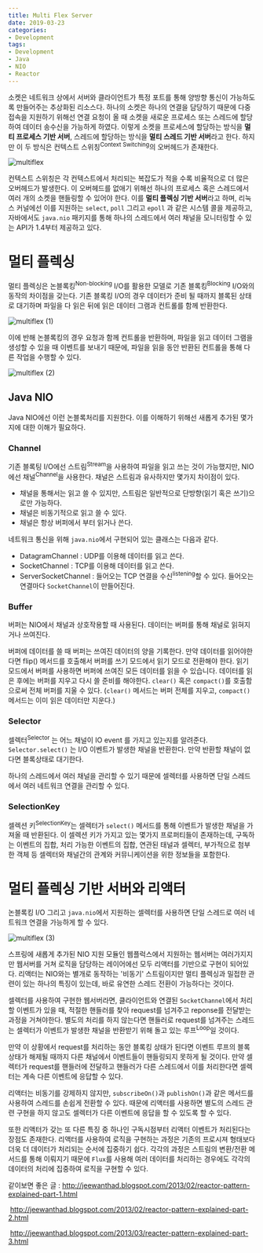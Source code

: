 ```yaml
---
title: Multi Flex Server
date: 2019-03-23
categories:
- Development
tags:
- Development
- Java
- NIO
- Reactor
---
```


 소켓은 네트워크 상에서 서버와 클라이언트가 특정 포트를 통해 양방향 통신이 가능하도록 만들어주는 추상화된 리소스다.  하나의 소켓은 하나의 연결을 담당하기 때문에 다중 접속을 지원하기 위해선 연결 요청이 올 때 소켓을 새로운 프로세스 또는 스레드에 할당하여 데이터 송수신을 가능하게 하였다. 이렇게 소켓을 프로세스에 할당하는 방식을 **멀티 프로세스 기반 서버**, 스레드에 할당하는 방식을 **멀티 스레드 기반 서버**라고 한다. 하지만 이 두 방식은 컨텍스트 스위칭<sup>Context Switching</sup>의 오버헤드가 존재한다. 

![multiflex](https://user-images.githubusercontent.com/18159012/54667814-afb68a80-4b30-11e9-8e72-1ba65dbdfa21.png)

컨텍스트 스위칭은 각 컨텍스트에서 처리되는 복잡도가 적을 수록 비율적으로 더 많은 오버헤드가 발생한다. 이 오버헤드를 없애기 위해선 하나의 프로세스 혹은 스레드에서 여러 개의 소켓을 핸들링할 수 있어야 한다. 이를 **멀티 플렉싱 기반 서버**라고 하며, 리눅스 커널에선 이를 지원하는 `select`, `poll` 그리고 `epoll` 과 같은 시스템 콜을 제공하고, 자바에서도 `java.nio` 패키지를 통해 하나의 스레드에서 여러 채널을 모니터링할 수 있는 API가 1.4부터 제공하고 있다.

# 멀티 플렉싱

멀티 플렉싱은 논블록킹<sup>Non-blocking</sup> I/O를 활용한 모델로 기존 블록킹<sup>Blocking</sup> I/O와의 동작의 차이점을 갖는다. 기존 블록킹 I/O의 경우 데이터가 준비 될 때까지 블록된 상태로 대기하며 파일을 다 읽은 뒤에 읽은 데이터 그램과 컨트롤를 함께 반환한다.

![multiflex (1)](https://user-images.githubusercontent.com/18159012/54669068-c6aaac00-4b33-11e9-8532-19a1b32a95af.png)

이에 반해 논블록킹의 경우 요청과 함께 컨트롤을 반환하며, 파일을 읽고 데이터 그램을 생성할 수 있을 때 이벤트를 보내기 때문에, 파일을 읽을 동안 반환된 컨트롤을 통해 다른 작업을 수행할 수 있다.

![multiflex (2)](https://user-images.githubusercontent.com/18159012/54669316-68ca9400-4b34-11e9-94c4-851a5f1e946d.png)

## Java NIO

Java NIO에선 이런 논블록처리를 지원한다. 이를 이해하기 위해선 새롭게 추가된 몇가지에 대한 이해가 필요하다.

### Channel

기존 블록팅 I/O에선 스트림<sup>Stream</sup>을 사용하여 파일을 읽고 쓰는 것이 가능했지만, NIO에선 채널<sup>Channel</sup>을 사용한다.  채널은 스트림과 유사하지만 몇가지 차이점이 있다.

- 채널을 통해서는 읽고 쓸 수 있지만, 스트림은 일반적으로 단방향(읽기 혹은 쓰기)으로만 가능하다.
- 채널은 비동기적으로 읽고 쓸 수 있다.
- 채널은 항상 버퍼에서 부터 읽거나 쓴다.

네트워크 통신을 위해 `java.nio`에서 구현되어 있는 클래스는 다음과 같다.

- DatagramChannel : UDP를 이용해 데이터를 읽고 쓴다.
- SocketChannel : TCP를 이용해 데이터를 읽고 쓴다.
- ServerSocketChannel : 들어오는 TCP 연결을 수신<sup>listening</sup>할 수 있다. 들어오는 연결마다 `SocketChannel`이 만들어진다.

### Buffer

버퍼는 NIO에서 채널과 상호작용할 때 사용된다. 데이터는 버퍼를 통해 채널로 읽혀지거나 쓰여진다.

버퍼에 데이터를 쓸 때 버퍼는 쓰여진 데이터의 양을 기록한다. 만약 데이터를 읽어야한다면 flip() 메서드를 호출해서 버퍼를 쓰기 모드에서 읽기 모드로 전환해야 한다. 읽기 모드에서 버퍼를 사용하면 버퍼에 쓰여진 모든 데이터를 읽을 수 있습니다.
데이터를 읽은 후에는 버퍼를 지우고 다시 쓸 준비를 해야한다. `clear()` 혹은 `compact()`를 호출함으로써 전체 버퍼를 지울 수 있다. (`clear()` 메서드는 버퍼 전체를 지우고, `compact()` 메서드는 이미 읽은 데이터만 지운다.)

### Selector

셀렉터<sup>Selector</sup> 는 어느  채널이 IO event 를 가지고 있는지를 알려준다. `Selector.select()` 는 I/O 이벤트가 발생한 채널을 반환한다. 만약 반환할 채널이 없다면 블록상태로 대기한다.

하나의 스레드에서 여러 채널을 관리할 수 있기 때문에 셀렉터를 사용하면 단일 스레드에서 여러 네트워크 연결을 관리할 수 있다.

### SelectionKey

셀렉션 키<sup>SelectionKey</sup>는 셀렉터가 `select()` 메서드를 통해 이벤트가 발생한 채널을 가져올 때 반환된다. 이 셀렉션 키가 가지고 있는 몇가지 프로퍼티들이 존재하는데, 구독하는 이벤트의 집합, 처리 가능한 이벤트의 집합, 연관된 태널과 셀렉터, 부가적으로 첨부한 객체 등 셀렉터와 채널간의 관계와 커뮤니케이션을 위한 정보들을 포함한다.

# 멀티 플렉싱 기반 서버와 리액터

논블록킹 I/O 그리고 `java.nio`에서 지원하는 셀렉터를 사용하면 단일 스레드로 여러 네트워크 연결을 가능하게 할 수 있다.

![multiflex (3)](https://user-images.githubusercontent.com/18159012/54671233-d7a9ec00-4b38-11e9-94bf-90437944a9e3.png)

스프링에 새롭게 추가된 NIO 지원 모듈인 웹플럭스에서 지원하는 웹서버는 여러가지지만 웹서버를 거쳐 로직을 담당하는 레이어에선 모두 리액터를 기반으로 구현이 되어있다. 리액터는 NIO와는 별개로 동작하는 '비동기' 스트림이지만 멀티 플렉싱과 밀접한 관련이 있는 하나의 특징이 있는데, 바로 유연한 스레드 전환이 가능하다는 것이다.

셀렉터를 사용하여 구현한 웹서버라면, 클라이언트와 연결된 `SocketChannel`에서 처리할 이벤트가 있을 때, 적절한 핸들러를 찾아 request를 넘겨주고 reponse를 전달받는 과정을 거쳐야한다. 별도의 처리를 하지 않는다면 핸들러로 request를 넘겨주는 스레드는 셀렉터가 이벤트가 발생한 채널을 반환받기 위해 돌고 있는 루프<sup>Loop</sup>일 것이다.

만약 이 상황에서 request를 처리하는 동안 블록킹 상태가 된다면 이벤트 루프의 블록상태가 해제될 때까지 다른 채널에서 이벤트들이 핸들링되지 못하게 될 것이다. 만약 셀렉터가 request를 핸들러에 전달하고 핸들러가 다른 스레드에서 이를 처리한다면 셀렉터는 계속 다른 이벤트에 응답할 수 있다.

리액터는 비동기를 강제하지 않지만, `subscribeOn()`과 `publishOn()`과 같은 메서드를 사용하여 스레드를 손쉽게 전환할 수 있다. 때문에 리액터를 사용하면 별도의 스레드 관련 구현을 하지 않고도 셀렉터가 다른 이벤트에 응답을 할 수 있도록 할 수 있다.

또한 리액터가 갖는 또 다른 특징 중 하나인 구독시점부터 리액터 이벤트가 처리된다는 장점도 존재한다. 리액터를 사용하여 로직을 구현하는 과정은 기존의 프로시져 형태보다 더욱 더 데이터가 처리되는 순서에 집중하기 쉽다. 각각의 과정은 스트림의 변환/전환 메서드를 통해 이뤄지기 때문에 `Flux`를 사용해 여러 데이터를 처리하는 경우에도 각각의 데이터의 처리에 집중하여 로직을 구현할 수 있다.

같이보면 좋은 글 : http://jeewanthad.blogspot.com/2013/02/reactor-pattern-explained-part-1.html

​                                http://jeewanthad.blogspot.com/2013/02/reactor-pattern-explained-part-2.html

​                                http://jeewanthad.blogspot.com/2013/03/reacter-pattern-explained-part-3.html